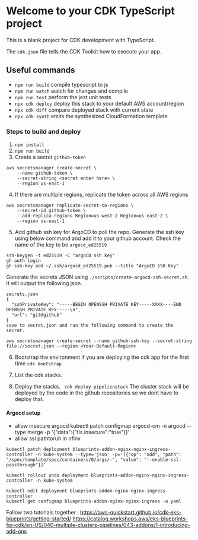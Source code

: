 # Welcome to your CDK TypeScript project

This is a blank project for CDK development with TypeScript.

The `cdk.json` file tells the CDK Toolkit how to execute your app.

## Useful commands

* `npm run build`   compile typescript to js
* `npm run watch`   watch for changes and compile
* `npm run test`    perform the jest unit tests
* `npx cdk deploy`  deploy this stack to your default AWS account/region
* `npx cdk diff`    compare deployed stack with current state
* `npx cdk synth`   emits the synthesized CloudFormation template


### Steps to build and deploy
1. `npm install`
2. `npm run build`
3. Create a secret `github-token`
```
aws secretsmanager create-secret \
    --name github-token \
    --secret-string <secret enter here> \
    --region us-east-1
```
4. If there are multiple regions, replicate the token across all AWS regions
```
aws secretsmanager replicate-secret-to-regions \
    --secret-id github-token \
    --add-replica-regions Region=us-west-2 Region=us-east-2 \
    --region us-east-1
```
5. Add github ssh key for ArgoCD to poll the repo.
Generate the ssh key using below command and add it to your github account. Check the name of the key to be `argocd_ed25519`
```
ssh-keygen -t ed25519 -C "argoCD ssh key"                        
gh auth login 
gh ssh-key add ~/.ssh/argocd_ed25519.pub --title "ArgoCD SSH Key"

```
Generate the secrets JSON using  `./scripts/create-argocd-ssh-secret.sh`. It will output the following json. 

```
secrets.json
{
  "sshPrivateKey": "-----BEGIN OPENSSH PRIVATE KEY-----XXXX----END OPENSSH PRIVATE KEY-----\n",
  "url": "git@github"
} 
save to secret.json and run the following command to create the secret. 

aws secretsmanager create-secret --name github-ssh-key --secret-string file://secret.json --region <Your-Default-Region>
```
6. Bootstrap the environment if you are deploying the cdk app for the first time
`cdk bootstrap`

7. List the cdk stacks.
8. Deploy the stacks. 
` cdk deploy pipelienstack` The cluster stack will be deployed by the code in the github repositories so we dont have to deploy that. 


#### Argocd setup
- allow insecure argocd
kubectl patch configmap argocd-cm -n argocd --type merge -p '{"data":{"tls.insecure":"true"}}'
- allow ssl pathtoruh in nfinx
```
kubectl patch deployment blueprints-addon-nginx-nginx-ingress-controller -n kube-system --type='json' -p='[{"op": "add", "path": "/spec/template/spec/containers/0/args/-", "value": "--enable-ssl-passthrough"}]'

kubectl rollout undo deployment blueprints-addon-nginx-nginx-ingress-controller -n kube-system 

kubectl edit deployment blueprints-addon-nginx-nginx-ingress-controller
kubectl get configmap blueprints-addon-nginx-nginx-ingress -o yaml
```





Follow two tutorials together :
https://aws-quickstart.github.io/cdk-eks-blueprints/getting-started/
https://catalog.workshops.aws/eks-blueprints-for-cdk/en-US/040-multiple-clusters-pipelines/043-addons/1-introducing-add-ons
